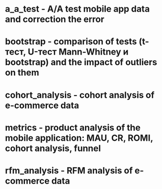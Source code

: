 # a_a_test - A/A test mobile app data and correction the error
# bootstrap - comparison of tests (t-тест, U-тест Mann-Whitney и bootstrap) and the impact of outliers on them
# cohort_analysis - cohort analysis of e-commerce data
# metrics - product analysis of the mobile application: MAU, CR, ROMI, cohort analysis, funnel
# rfm_analysis - RFM analysis of e-commerce data
